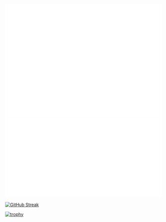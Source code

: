 ![Metrics](/assets/metrics-1.svg)
![Metrics](/assets/metrics-2.svg)

[](![](https://raw.githubusercontent.com/Amonsuzuki/Amonsuzuki/output/github-contribution-grid-snake.svg))

[![GitHub Streak](https://streak-stats.demolab.com/?user=Amonsuzuki&theme=slateorange&currStreakNum=2FD3EB&fire=pink&sideLabels=F00&date_format=[Y.]n.j)](https://git.io/streak-stats)

[![trophy](https://github-profile-trophy.vercel.app/?username=Amonsuzuki&theme=onedark&column=7
)](https://github.com/ryo-ma/github-profile-trophy)
